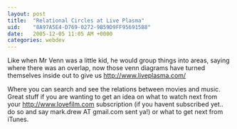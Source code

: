 ```yaml
---
layout: post
title:  "Relational Circles at Live Plasma"
uid:	"8A97A5E4-D769-0272-9B59D9FF956915B8"
date:   2005-12-05 11:05 AM +0000
categories: webdev
---
```

Like when Mr Venn was a little kid, he would group things into areas, saying where there was an overlap, now those venn diagrams have turned themselves inside out to give us <a href="http://www.liveplasma.com/">http://www.liveplasma.com/</a>

Where you can search and see the relations between movies and music. Great stuff if you are wanting to get an idea on what to watch next from your <a href="http://www.lovefilm.com">http://www.lovefilm.com</a> subscription (if you havent subscribed yet.. do so and say mark.drew AT gmail.com sent ya!) or what to get next from iTunes.